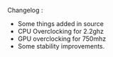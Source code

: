 
Changelog : 
* Some things added in source
* CPU Overclocking for 2.2ghz
* GPU overclocking for 750mhz
* Some stability improvements.
